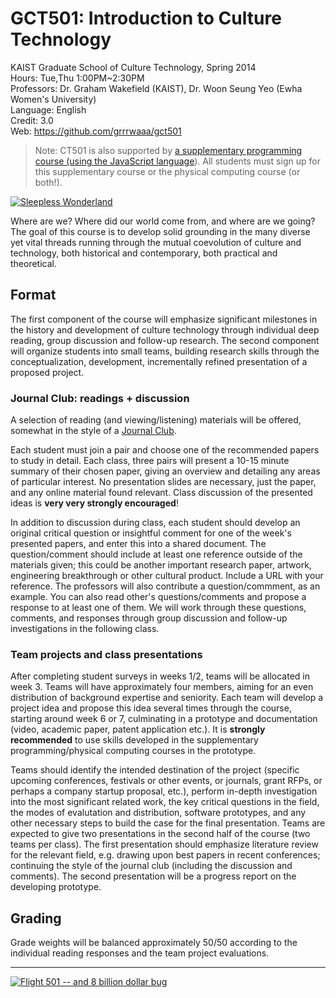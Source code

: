 # GCT501: Introduction to Culture Technology

KAIST Graduate School of Culture Technology, Spring 2014   
Hours: Tue,Thu 1:00PM~2:30PM   
Professors: Dr. Graham Wakefield (KAIST), Dr. Woon Seung Yeo (Ewha Women's University)   
Language: English   
Credit: 3.0   
Web: https://github.com/grrrwaaa/gct501

> Note: CT501 is also supported by [a supplementary programming course (using the JavaScript language](https://github.com/grrrwaaa/gct501/blob/master/js.md)). All students must sign up for this supplementary course or the physical computing course (or both!).

[![Sleepless Wonderland](http://www.thisiscolossal.com/wp-content/uploads/2013/02/yang-1.jpg)](http://www.thisiscolossal.com/2013/02/yang-yongliang-silent-city/)

Where are we? Where did our world come from, and where are we going? The goal of this course is to develop solid grounding in the many diverse yet vital threads running through the mutual coevolution of culture and technology, both historical and contemporary, both practical and theoretical. 

## Format

The first component of the course will emphasize significant milestones in the history and development of culture technology through individual deep reading, group discussion and follow-up research. The second component will organize students into small teams, building research skills through the conceptualization, development, incrementally refined presentation of a proposed project.

### Journal Club: readings + discussion

A selection of reading (and viewing/listening) materials will be offered, somewhat in the style of a [Journal Club](http://en.wikipedia.org/wiki/Journal_club). 

Each student must join a pair and choose one of the recommended papers to study in detail. Each class, three pairs will present a 10-15 minute summary of their chosen paper, giving an overview and detailing any areas of particular interest. No presentation slides are necessary, just the paper, and any online material found relevant. Class discussion of the presented ideas is **very very strongly encouraged**!

In addition to discussion during class, each student should develop an original critical question or insightful comment for one of the week's presented papers, and enter this into a shared document. The question/comment should include at least one reference outside of the materials given; this could be another important research paper, artwork, engineering breakthrough or other cultural product. Include a URL with your reference. The professors will also contribute a question/commment, as an example. You can also read other's questions/comments and propose a response to at least one of them. We will work through these questions, comments, and responses through group discussion and follow-up investigations in the following class.

### Team projects and class presentations

After completing student surveys in weeks 1/2, teams will be allocated in week 3. Teams will have approximately four members, aiming for an even distribution of background expertise and seniority. Each team will develop a project idea and propose this idea several times through the course, starting around week 6 or 7, culminating in a prototype and documentation (video, academic paper, patent application etc.). It is **strongly recommended** to use skills developed in the supplementary programming/physical computing courses in the prototype.

Teams should identify the intended destination of the project (specific upcoming conferences, festivals or other events, or journals, grant RFPs, or perhaps a company startup proposal, etc.), perform in-depth investigation into the most significant related work, the key critical questions in the field, the modes of evalutation and distribution, software prototypes, and any other necessary steps to build the case for the final presentation. Teams are expected to give two presentations in the second half of the course (two teams per class). The first presentation should emphasize literature review for the relevant field, e.g. drawing upon best papers in recent conferences; continuing the style of the journal club (including the discussion and comments). The second presentation will be a progress report on the developing prototype. 

## Grading

Grade weights will be balanced approximately 50/50 according to the individual reading responses and the team project evaluations.

---

[![Flight 501 -- and 8 billion dollar bug](http://top-10-list.org/wp-content/uploads/2010/03/Ariane-5-Flight-501.jpg)](http://en.wikipedia.org/w/index.php?title=Ariane_5_Flight_501&redirect=no)

